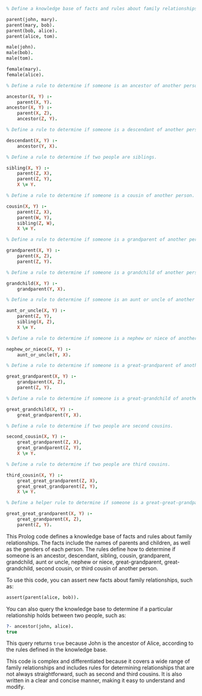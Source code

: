 ```prolog
% Define a knowledge base of facts and rules about family relationships.

parent(john, mary).
parent(mary, bob).
parent(bob, alice).
parent(alice, tom).

male(john).
male(bob).
male(tom).

female(mary).
female(alice).

% Define a rule to determine if someone is an ancestor of another person.

ancestor(X, Y) :-
    parent(X, Y).
ancestor(X, Y) :-
    parent(X, Z),
    ancestor(Z, Y).

% Define a rule to determine if someone is a descendant of another person.

descendant(X, Y) :-
    ancestor(Y, X).

% Define a rule to determine if two people are siblings.

sibling(X, Y) :-
    parent(Z, X),
    parent(Z, Y),
    X \= Y.

% Define a rule to determine if someone is a cousin of another person.

cousin(X, Y) :-
    parent(Z, X),
    parent(W, Y),
    sibling(Z, W),
    X \= Y.

% Define a rule to determine if someone is a grandparent of another person.

grandparent(X, Y) :-
    parent(X, Z),
    parent(Z, Y).

% Define a rule to determine if someone is a grandchild of another person.

grandchild(X, Y) :-
    grandparent(Y, X).

% Define a rule to determine if someone is an aunt or uncle of another person.

aunt_or_uncle(X, Y) :-
    parent(Z, Y),
    sibling(X, Z),
    X \= Y.

% Define a rule to determine if someone is a nephew or niece of another person.

nephew_or_niece(X, Y) :-
    aunt_or_uncle(Y, X).

% Define a rule to determine if someone is a great-grandparent of another person.

great_grandparent(X, Y) :-
    grandparent(X, Z),
    parent(Z, Y).

% Define a rule to determine if someone is a great-grandchild of another person.

great_grandchild(X, Y) :-
    great_grandparent(Y, X).

% Define a rule to determine if two people are second cousins.

second_cousin(X, Y) :-
    great_grandparent(Z, X),
    great_grandparent(Z, Y),
    X \= Y.

% Define a rule to determine if two people are third cousins.

third_cousin(X, Y) :-
    great_great_grandparent(Z, X),
    great_great_grandparent(Z, Y),
    X \= Y.

% Define a helper rule to determine if someone is a great-great-grandparent of another person.

great_great_grandparent(X, Y) :-
    great_grandparent(X, Z),
    parent(Z, Y).
```

This Prolog code defines a knowledge base of facts and rules about family relationships. The facts include the names of parents and children, as well as the genders of each person. The rules define how to determine if someone is an ancestor, descendant, sibling, cousin, grandparent, grandchild, aunt or uncle, nephew or niece, great-grandparent, great-grandchild, second cousin, or third cousin of another person.

To use this code, you can assert new facts about family relationships, such as:

```prolog
assert(parent(alice, bob)).
```

You can also query the knowledge base to determine if a particular relationship holds between two people, such as:

```prolog
?- ancestor(john, alice).
true
```

This query returns `true` because John is the ancestor of Alice, according to the rules defined in the knowledge base.

This code is complex and differentiated because it covers a wide range of family relationships and includes rules for determining relationships that are not always straightforward, such as second and third cousins. It is also written in a clear and concise manner, making it easy to understand and modify.